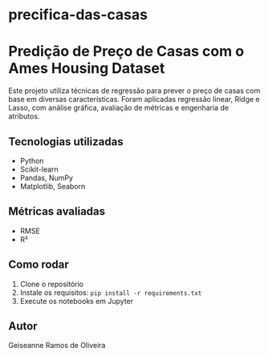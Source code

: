 # precifica-das-casas
# Predição de Preço de Casas com o Ames Housing Dataset

Este projeto utiliza técnicas de regressão para prever o preço de casas com base em diversas características. Foram aplicadas regressão linear, Ridge e Lasso, com análise gráfica, avaliação de métricas e engenharia de atributos.

## Tecnologias utilizadas
- Python
- Scikit-learn
- Pandas, NumPy
- Matplotlib, Seaborn

## Métricas avaliadas
- RMSE
- R²

## Como rodar
1. Clone o repositório
2. Instale os requisitos: `pip install -r requirements.txt`
3. Execute os notebooks em Jupyter

## Autor
Geiseanne Ramos de Oliveira
